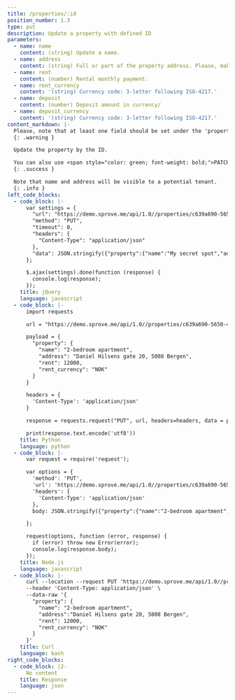 ```yaml
---
title: /properties/:id
position_number: 1.3
type: put
description: Update a property with defined ID
parameters:
  - name: name
    content: (string) Update a name.
  - name: address
    content: (string) Full or part of the property address. Please, make it easy to tenant to see what property they apply to.
  - name: rent
    content: (number) Rental monthly payment.
  - name: rent_currency
    content: '(string) Currency code: 3-letter following ISO-4217.'
  - name: deposit
    content: (number) Deposit amount in currency/
  - name: deposit_currency
    content: '(string) Currency code: 3-letter following ISO-4217.'
content_markdown: |-
  Please, note that at least one field should be set under the 'property' key
  {: .warning }

  Update the property by the ID.

  You can also use <span style="color: green; font-weight: bold;">PATCH</span> request type for this request
  {: .success }

  Note that name and address will be visible to a potential tenant.
  {: .info }
left_code_blocks:
  - code_block: |-
      var settings = {
        "url": "https://demo.sprove.me/api/1.0//properties/c639a690-5650-4a0b-a91c-cb60d6eca1a8",
        "method": "PUT",
        "timeout": 0,
        "headers": {
          "Content-Type": "application/json"
        },
        "data": JSON.stringify({"property":{"name":"My secret spot","address":"Norway","rent":100000,"rent_currency":"NOK"}}),
      };

      $.ajax(settings).done(function (response) {
        console.log(response);
      });
    title: jQuery
    language: javascript
  - code_block: |-
      import requests

      url = "https://demo.sprove.me/api/1.0//properties/c639a690-5650-4a0b-a91c-cb60d6eca1a8"

      payload = {
        "property": {
          "name": "2-bedroom apartment",
          "address": "Daniel Hilsens gate 20, 5008 Bergen",
          "rent": 12000,
          "rent_currency": "NOK"
        }
      }

      headers = {
        'Content-Type': 'application/json'
      }

      response = requests.request("PUT", url, headers=headers, data = payload)

      print(response.text.encode('utf8'))
    title: Python
    language: python
  - code_block: |-
      var request = require('request');

      var options = {
        'method': 'PUT',
        'url': 'https://demo.sprove.me/api/1.0//properties/c639a690-5650-4a0b-a91c-cb60d6eca1a8',
        'headers': {
          'Content-Type': 'application/json'
        },
        body: JSON.stringify({"property":{"name":"2-bedroom apartment","address":"Daniel Hilsens gate 20, 5008 Bergen","rent":12000,"rent_currency":"NOK"}})

      };

      request(options, function (error, response) {
        if (error) throw new Error(error);
        console.log(response.body);
      });
    title: Node.js
    language: javascript
  - code_block: |-
      curl --location --request PUT 'https://demo.sprove.me/api/1.0//properties/c639a690-5650-4a0b-a91c-cb60d6eca1a8' \
      --header 'Content-Type: application/json' \
      --data-raw '{
        "property": {
          "name": "2-bedroom apartment",
          "address":"Daniel Hilsens gate 20, 5008 Bergen",
          "rent": 12000,
          "rent_currency": "NOK"
        }
      }'
    title: Curl
    language: bash
right_code_blocks:
  - code_block: |2-
      No content
    title: Response
    language: json
---
```

